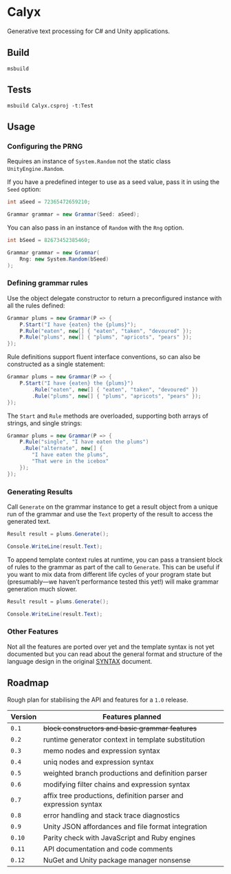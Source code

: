 # Calyx

Generative text processing for C# and Unity applications.

## Build

```
msbuild
```

## Tests

```
msbuild Calyx.csproj -t:Test
```

## Usage

### Configuring the PRNG

Requires an instance of `System.Random` not the static class `UnityEngine.Random`.

If you have a predefined integer to use as a seed value, pass it in using the `Seed` option:

```cs
int aSeed = 72365472659210;

Grammar grammar = new Grammar(Seed: aSeed);
```

You can also pass in an instance of `Random` with the `Rng` option.

```cs
int bSeed = 82673452385460;

Grammar grammar = new Grammar(
    Rng: new System.Random(bSeed)
);
```

### Defining grammar rules

Use the object delegate constructor to return a preconfigured instance with all the rules defined:

```cs
Grammar plums = new Grammar(P => {
    P.Start("I have {eaten} the {plums}");
    P.Rule("eaten", new[] { "eaten", "taken", "devoured" });
    P.Rule("plums", new[] { "plums", "apricots", "pears" });
});
```

Rule definitions support fluent interface conventions, so can also be constructed as a single statement:

```cs
Grammar plums = new Grammar(P => {
    P.Start("I have {eaten} the {plums}")
        .Rule("eaten", new[] { "eaten", "taken", "devoured" })
        .Rule("plums", new[] { "plums", "apricots", "pears" });
});
```

The `Start` and `Rule` methods are overloaded, supporting both arrays of strings, and single strings:

```cs
Grammar plums = new Grammar(P => {
    P.Rule("single", "I have eaten the plums")
     .Rule("alternate", new[] {
        "I have eaten the plums",
        "That were in the icebox"
    });
});
```

### Generating Results

Call `Generate` on the grammar instance to get a result object from a unique run of the grammar and use the `Text` property of the result to access the generated text.

```cs
Result result = plums.Generate();

Console.WriteLine(result.Text);
```

To append template context rules at runtime, you can pass a transient block of rules to the grammar as part of the call to `Generate`. This can be useful if you want to mix data from different life cycles of your program state but (presumably—we haven’t performance tested this yet!) will make grammar generation much slower.

```cs
Result result = plums.Generate();

Console.WriteLine(result.Text);
```

### Other Features

Not all the features are ported over yet and the template syntax is not yet documented but you can read about the general format and structure of the language design in the original [SYNTAX](https://github.com/maetl/calyx/blob/main/SYNTAX.md) document.

## Roadmap

Rough plan for stabilising the API and features for a `1.0` release.

| Version | Features planned                                                   |
|---------|--------------------------------------------------------------------|
| `0.1`   | ~~block constructors and basic grammar features~~                  |
| `0.2`   | runtime generator context in template substitution                 |
| `0.3`   | memo nodes and expression syntax                                   |
| `0.4`   | uniq nodes and expression syntax                                   |
| `0.5`   | weighted branch productions and definition parser                   |
| `0.6`   | modifying filter chains and expression syntax                       |
| `0.7`   | affix tree productions, definition parser and expression syntax      |
| `0.8`   | error handling and stack trace diagnostics                         |
| `0.9`   | Unity JSON affordances and file format integration                  |
| `0.10`  | Parity check with JavaScript and Ruby engines                      |
| `0.11`  | API documentation and code comments                                |
| `0.12`  | NuGet and Unity package manager nonsense                           |
